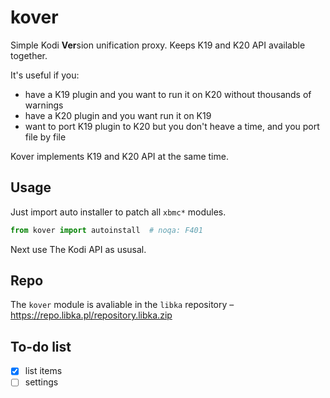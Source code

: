 # kover

Simple Kodi **Ver**sion unification proxy. Keeps K19 and K20 API available together.

It's useful if you:

- have a K19 plugin and you want to run it on K20 without thousands of warnings
- have a K20 plugin and you want run it on K19
- want to port K19 plugin to K20 but you don't heave a time, and you port file by file

Kover implements K19 and K20 API at the same time.


## Usage

Just import auto installer to patch all `xbmc*` modules.
```python
from kover import autoinstall  # noqa: F401
```

Next use The Kodi API as ususal.


## Repo

The `kover` module is avaliable in the `libka` repository – https://repo.libka.pl/repository.libka.zip


## To-do list

- [x] list items
- [ ] settings
